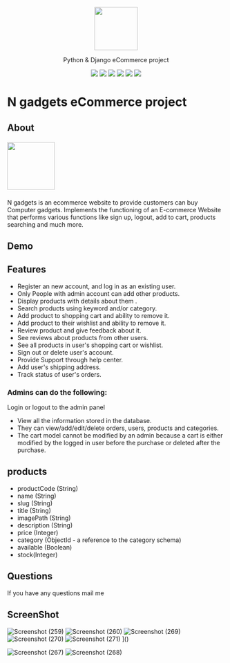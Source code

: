 <p align="center"><img src="https://user-images.githubusercontent.com/112808009/204583121-a8e82984-8955-493a-88a2-fd8a421ca073.png" width="100"></p>
<p align="center">Python & Django eCommerce project</p>
<div align="center">
<img src="https://img.shields.io/badge/Django-239120?logo=django&logoColor=white" />
<img src="https://img.shields.io/badge/SQL%20Server-CC2927?logo=microsoft-sql-server&logoColor=white" />
<img src="https://img.shields.io/badge/html5-E34F26?logo=html5&logoColor=white" />
<img src="https://img.shields.io/badge/css3-1572B6?logo=css3&logoColor=white" />
<img src="https://img.shields.io/badge/bootstrap-563D7C?logo=bootstrap&logoColor=white" />
<img src="https://img.shields.io/badge/Github-181717?logo=github&logoColor=white" />
 </div>
 
# N gadgets eCommerce project
## About<p><img src="https://user-images.githubusercontent.com/112808009/204589019-9f088a40-8671-419d-bef2-4886fcdc667b.png" width="110"></p>
N gadgets is an ecommerce website to provide customers can buy Computer gadgets. Implements the functioning of an E-commerce Website that performs various functions like sign up, logout, add to cart, products searching and much more.


## Demo

## Features
- Register an new account, and log in as an existing user.
- Only People with admin account can add other products.
- Display products with details about them .
- Search products using keyword and/or category.
- Add product to shopping cart and ability to remove it.
- Add product to their wishlist and ability to remove it.
- Review product and give feedback about it.
- See reviews about products from other users.
- See all products in user's shopping cart or wishlist.
- Sign out or delete user's account.
- Provide Support through help center.
- Add user's shipping address.
- Track status of user's orders.
### Admins can do the following:
Login or logout to the admin panel
- View all the information stored in the database. 
- They can view/add/edit/delete orders, users, products and categories.
- The cart model cannot be modified by an admin because a cart is either modified by the logged in user before the purchase or deleted after the purchase.
## products
- productCode (String)
- name (String)
- slug (String)
- title (String)
- imagePath (String)
- description (String)
- price (Integer)
- category (ObjectId - a reference to the category schema)
- available (Boolean)
- stock(Integer)

## Questions
If you have any questions mail me 

## ScreenShot
![Screenshot (259)](https://user-images.githubusercontent.com/112808009/205331732-d7f7b271-73f3-4b3a-80c7-01415b431f7c.png)
![Screenshot (260)](https://user-images.githubusercontent.com/112808009/205331766-29423c18-109f-4ece-a7a6-56a7eda1b4e1.png)
![Screenshot (269)](https://user-images.githubusercontent.com/112808009/205332077-f416a815-cdeb-4d89-8a75-2fddda2689a8.png)
![Screenshot (270)](https://user-images.githubusercontent.com/112808009/205332112-2c2f4c30-1614-47a8-9cd7-e53820c6c7b4.png)
![Screenshot (271)](https://user-images.githubusercontent.com/112808009/205332121-725c8b5c-8989-4638-9475-e25c4bf5d432.png)
]()

![Screenshot (267)](https://user-images.githubusercontent.com/112808009/205331898-74ec8ed3-a933-4398-aa67-d911e9db93a8.png)
![Screenshot (268)](https://user-images.githubusercontent.com/112808009/205332000-04be09c1-fba4-4719-bc38-a5065695e233.png)
